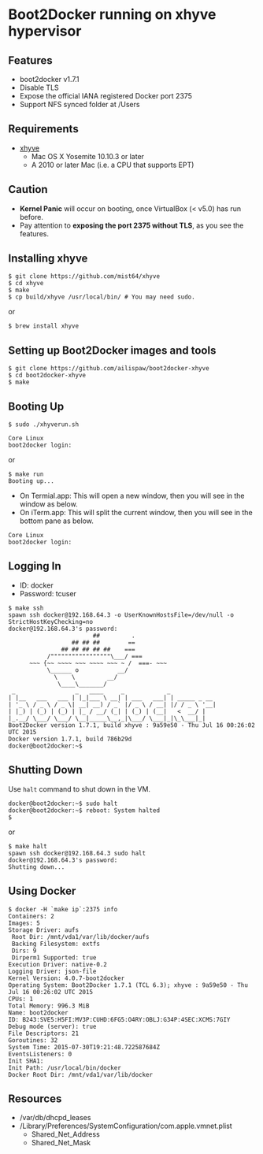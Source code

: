 # Boot2Docker running on xhyve hypervisor

## Features

- boot2docker v1.7.1
- Disable TLS
- Expose the official IANA registered Docker port 2375
- Support NFS synced folder at /Users

## Requirements

- [xhyve](https://github.com/mist64/xhyve)
  - Mac OS X Yosemite 10.10.3 or later
  - A 2010 or later Mac (i.e. a CPU that supports EPT)

## Caution

- **Kernel Panic** will occur on booting, once VirtualBox (< v5.0) has run before.
- Pay attention to **exposing the port 2375 without TLS**, as you see the features.

## Installing xhyve

```
$ git clone https://github.com/mist64/xhyve
$ cd xhyve
$ make
$ cp build/xhyve /usr/local/bin/ # You may need sudo.
```

or

```
$ brew install xhyve
```

## Setting up Boot2Docker images and tools

```
$ git clone https://github.com/ailispaw/boot2docker-xhyve
$ cd boot2docker-xhyve
$ make
```

## Booting Up

```
$ sudo ./xhyverun.sh

Core Linux
boot2docker login: 
```

or

```
$ make run
Booting up...
```

- On Termial.app: This will open a new window, then you will see in the window as below.
- On iTerm.app: This will split the current window, then you will see in the bottom pane as below.

```
Core Linux
boot2docker login: 
```

## Logging In

- ID: docker
- Password: tcuser

```
$ make ssh
spawn ssh docker@192.168.64.3 -o UserKnownHostsFile=/dev/null -o StrictHostKeyChecking=no
docker@192.168.64.3's password:
                        ##         .
                  ## ## ##        ==
               ## ## ## ## ##    ===
           /"""""""""""""""""\___/ ===
      ~~~ {~~ ~~~~ ~~~ ~~~~ ~~~ ~ /  ===- ~~~
           \______ o           __/
             \    \         __/
              \____\_______/
 _                 _   ____     _            _
| |__   ___   ___ | |_|___ \ __| | ___   ___| | _____ _ __
| '_ \ / _ \ / _ \| __| __) / _` |/ _ \ / __| |/ / _ \ '__|
| |_) | (_) | (_) | |_ / __/ (_| | (_) | (__|   <  __/ |
|_.__/ \___/ \___/ \__|_____\__,_|\___/ \___|_|\_\___|_|
Boot2Docker version 1.7.1, build xhyve : 9a59e50 - Thu Jul 16 00:26:02 UTC 2015
Docker version 1.7.1, build 786b29d
docker@boot2docker:~$ 
```

## Shutting Down

Use `halt` command to shut down in the VM.

```
docker@boot2docker:~$ sudo halt
docker@boot2docker:~$ reboot: System halted
$ 
```

or

```
$ make halt
spawn ssh docker@192.168.64.3 sudo halt
docker@192.168.64.3's password:
Shutting down...
```

## Using Docker

```
$ docker -H `make ip`:2375 info
Containers: 2
Images: 5
Storage Driver: aufs
 Root Dir: /mnt/vda1/var/lib/docker/aufs
 Backing Filesystem: extfs
 Dirs: 9
 Dirperm1 Supported: true
Execution Driver: native-0.2
Logging Driver: json-file
Kernel Version: 4.0.7-boot2docker
Operating System: Boot2Docker 1.7.1 (TCL 6.3); xhyve : 9a59e50 - Thu Jul 16 00:26:02 UTC 2015
CPUs: 1
Total Memory: 996.3 MiB
Name: boot2docker
ID: B243:SVE5:H5FI:MV3P:CUHD:6FG5:O4RY:OBLJ:G34P:4SEC:XCMS:7GIY
Debug mode (server): true
File Descriptors: 21
Goroutines: 32
System Time: 2015-07-30T19:21:48.722587684Z
EventsListeners: 0
Init SHA1:
Init Path: /usr/local/bin/docker
Docker Root Dir: /mnt/vda1/var/lib/docker
```

## Resources

- /var/db/dhcpd_leases
- /Library/Preferences/SystemConfiguration/com.apple.vmnet.plist
  - Shared_Net_Address
  - Shared_Net_Mask
